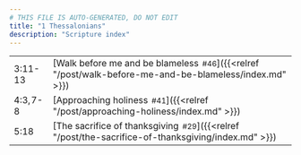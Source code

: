 ```yaml
---
# THIS FILE IS AUTO-GENERATED, DO NOT EDIT
title: "1 Thessalonians"
description: "Scripture index"
---
```


|  |  |
| --- | --- |
| 3:11-13 | [Walk before me and be blameless<span style="font-size:smaller; padding-left:0.5em;">#46</span>]({{<relref "/post/walk-before-me-and-be-blameless/index.md" >}}) |
| 4:3, 7-8 | [Approaching holiness<span style="font-size:smaller; padding-left:0.5em;">#41</span>]({{<relref "/post/approaching-holiness/index.md" >}}) |
| 5:18 | [The sacrifice of thanksgiving<span style="font-size:smaller; padding-left:0.5em;">#29</span>]({{<relref "/post/the-sacrifice-of-thanksgiving/index.md" >}}) |
